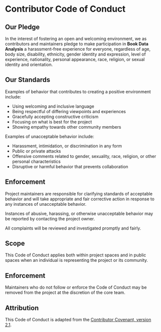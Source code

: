 # Contributor Code of Conduct

## Our Pledge

In the interest of fostering an open and welcoming environment, we as contributors and maintainers pledge to make participation in **Book Data Analysis** a harassment-free experience for everyone, regardless of age, body size, disability, ethnicity, gender identity and expression, level of experience, nationality, personal appearance, race, religion, or sexual identity and orientation.

## Our Standards

Examples of behavior that contributes to creating a positive environment include:

- Using welcoming and inclusive language
- Being respectful of differing viewpoints and experiences
- Gracefully accepting constructive criticism
- Focusing on what is best for the project
- Showing empathy towards other community members

Examples of unacceptable behavior include:

- Harassment, intimidation, or discrimination in any form
- Public or private attacks
- Offensive comments related to gender, sexuality, race, religion, or other personal characteristics
- Disruptive or harmful behavior that prevents collaboration

## Enforcement

Project maintainers are responsible for clarifying standards of acceptable behavior and will take appropriate and fair corrective action in response to any instances of unacceptable behavior.

Instances of abusive, harassing, or otherwise unacceptable behavior may be reported by contacting the project owner.

All complaints will be reviewed and investigated promptly and fairly. 

## Scope

This Code of Conduct applies both within project spaces and in public spaces when an individual is representing the project or its community.

## Enforcement

Maintainers who do not follow or enforce the Code of Conduct may be removed from the project at the discretion of the core team.

## Attribution

This Code of Conduct is adapted from the [Contributor Covenant, version 2.1](https://www.contributor-covenant.org/version/2/1/code_of_conduct/).
